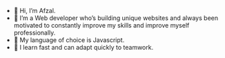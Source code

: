 - 👋 Hi, I’m Afzal.
- 👀 I’m a Web developer who’s building unique websites and always been motivated to constantly improve my skills and improve myself professionally.
- 🌱 My language of choice is Javascript.
- 💞️ I learn fast and can adapt quickly to teamwork.
 

<!---
afzalkhan02/afzalkhan02 is a ✨ special ✨ repository because its `README.md` (this file) appears on your GitHub profile.
You can click the Preview link to take a look at your changes.
--->
